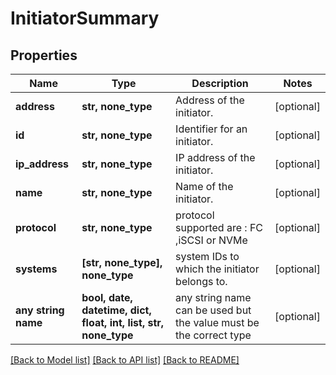 # InitiatorSummary


## Properties
Name | Type | Description | Notes
------------ | ------------- | ------------- | -------------
**address** | **str, none_type** | Address of the initiator.  | [optional] 
**id** | **str, none_type** | Identifier for an initiator. | [optional] 
**ip_address** | **str, none_type** | IP address of the initiator. | [optional] 
**name** | **str, none_type** | Name of the initiator. | [optional] 
**protocol** | **str, none_type** | protocol supported are : FC ,iSCSI or NVMe | [optional] 
**systems** | **[str, none_type], none_type** | system IDs to which the initiator belongs to. | [optional] 
**any string name** | **bool, date, datetime, dict, float, int, list, str, none_type** | any string name can be used but the value must be the correct type | [optional]

[[Back to Model list]](../README.md#documentation-for-models) [[Back to API list]](../README.md#documentation-for-api-endpoints) [[Back to README]](../README.md)



